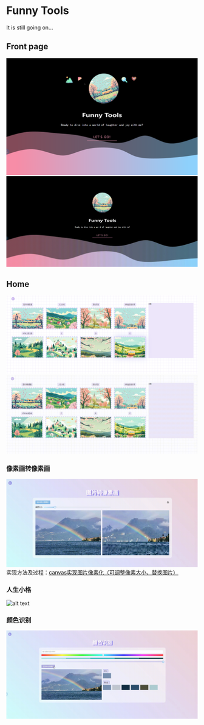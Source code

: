 # Funny Tools
It is still going on...
## Front page
![alt text](/public/imgs/image.png)
![alt text](/public/imgs/20240930_152846.gif)

## Home
![alt text](/public/imgs/image-1.png)
![alt text](/public/imgs/20240930_154417.gif)

### 像素画转像素画
![alt text](/public/imgs/20240930_154610.gif)
实现方法及过程：[canvas实现图片像素化（可调整像素大小、替换图片）](https://blog.csdn.net/qq_52395343/article/details/141220928?ops_request_misc=%257B%2522request%255Fid%2522%253A%252223727767-8231-460F-81B0-456A496A68BF%2522%252C%2522scm%2522%253A%252220140713.130102334.pc%255Fblog.%2522%257D&request_id=23727767-8231-460F-81B0-456A496A68BF&biz_id=0&utm_medium=distribute.pc_search_result.none-task-blog-2~blog~first_rank_ecpm_v1~rank_v31_ecpm-1-141220928-null-null.nonecase&utm_term=%E5%83%8F%E7%B4%A0%E7%94%BB&spm=1018.2226.3001.4450)

### 人生小格
![alt text](/public/imgs/20240930_155718.gif)

### 颜色识别
![alt text](/public/imgs/20240930_160011.gif)